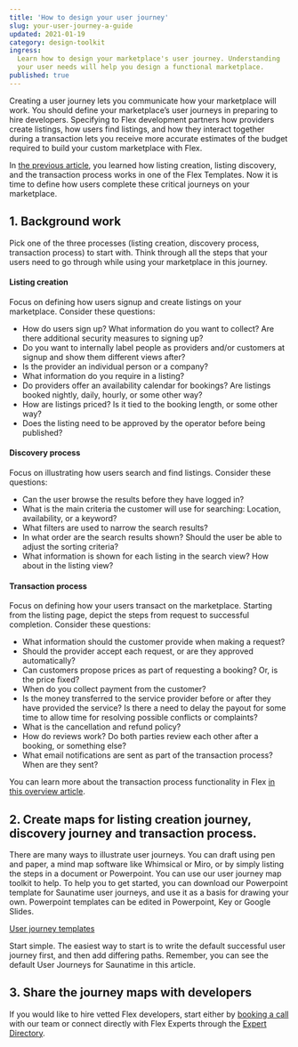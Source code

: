 ```yaml
---
title: 'How to design your user journey'
slug: your-user-journey-a-guide
updated: 2021-01-19
category: design-toolkit
ingress:
  Learn how to design your marketplace's user journey. Understanding
  your user needs will help you design a functional marketplace.
published: true
---
```


Creating a user journey lets you communicate how your marketplace will
work. You should define your marketplace’s user journeys in preparing to
hire developers. Specifying to Flex development partners how providers
create listings, how users find listings, and how they interact together
during a transaction lets you receive more accurate estimates of the
budget required to build your custom marketplace with Flex.

In [the previous article](https://www.sharetribe.com/docs/design-toolkit/what-are-user-journeys/#the-user-journeys-for-flex-templates), you learned
how listing creation, listing discovery, and the transaction process
works in one of the Flex Templates. Now it is time to define how users complete these
critical journeys on your marketplace.

## 1. Background work

Pick one of the three processes (listing creation, discovery process,
transaction process) to start with. Think through all the steps that
your users need to go through while using your marketplace in this
journey.

#### Listing creation

Focus on defining how users signup and create listings on your
marketplace. Consider these questions:

- How do users sign up? What information do you want to collect? Are
  there additional security measures to signing up?
- Do you want to internally label people as providers and/or customers
  at signup and show them different views after?
- Is the provider an individual person or a company?
- What information do you require in a listing?
- Do providers offer an availability calendar for bookings? Are listings
  booked nightly, daily, hourly, or some other way?
- How are listings priced? Is it tied to the booking length, or some
  other way?
- Does the listing need to be approved by the operator before being
  published?

#### Discovery process

Focus on illustrating how users search and find listings. Consider these
questions:

- Can the user browse the results before they have logged in?
- What is the main criteria the customer will use for searching:
  Location, availability, or a keyword?
- What filters are used to narrow the search results?
- In what order are the search results shown? Should the user be able to
  adjust the sorting criteria?
- What information is shown for each listing in the search view? How
  about in the listing view?

#### Transaction process

Focus on defining how your users transact on the marketplace. Starting
from the listing page, depict the steps from request to successful
completion. Consider these questions:

- What information should the customer provide when making a request?
- Should the provider accept each request, or are they approved
  automatically?
- Can customers propose prices as part of requesting a booking? Or, is
  the price fixed?
- When do you collect payment from the customer?
- Is the money transferred to the service provider before or after they
  have provided the service? Is there a need to delay the payout for
  some time to allow time for resolving possible conflicts or
  complaints?
- What is the cancellation and refund policy?
- How do reviews work? Do both parties review each other after a
  booking, or something else?
- What email notifications are sent as part of the transaction process?
  When are they sent?

You can learn more about the transaction process functionality in Flex
[in this overview article](https://www.sharetribe.com/docs/operator-guides/transaction-process/).

## 2. Create maps for listing creation journey, discovery journey and transaction process.

There are many ways to illustrate user journeys. You can draft using pen
and paper, a mind map software like Whimsical or Miro, or by simply
listing the steps in a document or Powerpoint. You can use our user
journey map toolkit to help. To help you to get started, you can
download our Powerpoint template for Saunatime user journeys, and use it
as a basis for drawing your own. Powerpoint templates can be edited in
Powerpoint, Key or Google Slides.

[User journey templates](/flex-design-toolkit.pptx)

Start simple. The easiest way to start is to write the default
successful user journey first, and then add differing paths. Remember,
you can see the default User Journeys for Saunatime in this article.

## 3. Share the journey maps with developers

If you would like to hire vetted Flex developers, start either by [booking a call](https://calendly.com/welcome-to-flex)
with our team or connect directly with Flex Experts through the [Expert Directory](http://sharetribe.com/experts).
